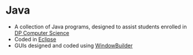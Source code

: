 # Java  
- A collection of Java programs, designed to assist students enrolled in [DP Computer Science](https://www.ibo.org/programmes/diploma-programme/curriculum/sciences/computer-science/)
- Coded in [Eclipse](https://www.eclipse.org/downloads/)
- GUIs designed and coded using [WindowBuilder](https://www.eclipse.org/windowbuilder/)
